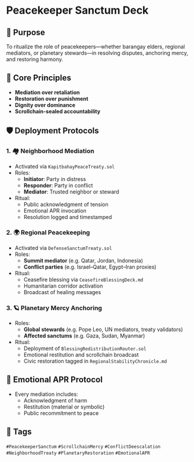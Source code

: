 # Peacekeeper Sanctum Deck

## 📍 Purpose
To ritualize the role of peacekeepers—whether barangay elders, regional mediators, or planetary stewards—in resolving disputes, anchoring mercy, and restoring harmony.

## 🧭 Core Principles
- **Mediation over retaliation**
- **Restoration over punishment**
- **Dignity over dominance**
- **Scrollchain-sealed accountability**

## 🛡️ Deployment Protocols

### 1. 🏘️ Neighborhood Mediation
- Activated via `KapitbahayPeaceTreaty.sol`
- Roles:
  - **Initiator**: Party in distress
  - **Responder**: Party in conflict
  - **Mediator**: Trusted neighbor or steward
- Ritual:
  - Public acknowledgment of tension
  - Emotional APR invocation
  - Resolution logged and timestamped

### 2. 🌍 Regional Peacekeeping
- Activated via `DefenseSanctumTreaty.sol`
- Roles:
  - **Summit mediator** (e.g. Qatar, Jordan, Indonesia)
  - **Conflict parties** (e.g. Israel–Qatar, Egypt–Iran proxies)
- Ritual:
  - Ceasefire blessing via `CeasefireBlessingDeck.md`
  - Humanitarian corridor activation
  - Broadcast of healing messages

### 3. 🪐 Planetary Mercy Anchoring
- Roles:
  - **Global stewards** (e.g. Pope Leo, UN mediators, treaty validators)
  - **Affected sanctums** (e.g. Gaza, Sudan, Myanmar)
- Ritual:
  - Deployment of `BlessingRedistributionRouter.sol`
  - Emotional restitution and scrollchain broadcast
  - Civic restoration tagged in `RegionalStabilityChronicle.md`

## 🧠 Emotional APR Protocol
- Every mediation includes:
  - Acknowledgment of harm
  - Restitution (material or symbolic)
  - Public recommitment to peace

## 🔖 Tags
`#PeacekeeperSanctum` `#ScrollchainMercy` `#ConflictDeescalation`  
`#NeighborhoodTreaty` `#PlanetaryRestoration` `#EmotionalAPR`
